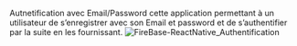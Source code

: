 Autnetification avec Email/Password
cette application permettant à un utilisateur de s’enregistrer avec son Email et password et de s’authentifier par la suite en les fournissant.
![FireBase-ReactNative_Authentification](https://github.com/KAROUIFARES/FireBase-ReactNative_Authentification/assets/126524113/eb47b3d8-56f3-469a-be73-8f3dd5f04d4d)
